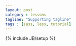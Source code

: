 ```yaml
---
layout: post
category : lessons
tagline: "Supporting tagline"
tags : [sass, less, tutorial]
---
```

{% include JB/setup %}
